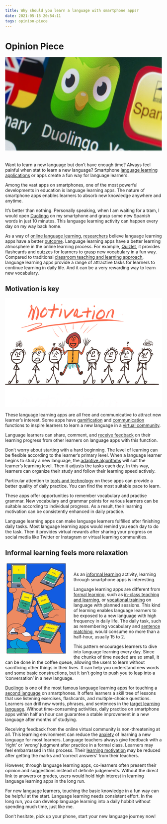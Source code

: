```yaml
---
title: Why should you learn a language with smartphone apps?
date: 2021-05-15 20:54:11
tags: opinion-piece
---
```

# Opinion Piece
<div align=center>
<img src="/assets/images/op1.png" width="600" height="300" style="margin-bottom: 20px;" />
</div>

Want to learn a new language but don’t have enough time? Always feel painful when stat to learn a new language? Smartphone [language learning applications](https://www.lingualift.com/blog/best-language-learning-apps/) or apps create a fun way for language learners. 

Among the vast apps on smartphones, one of the most powerful developments in education is language learning apps. The nature of smartphone apps enables learners to absorb new knowledge anywhere and anytime.

It’s better than nothing. Personally speaking, when I am waiting for a tram, I would open [Duolingo](https://www.duolingo.com/courses) on my smartphone and grasp some new Spanish words in just 10 minutes. This language learning activity can happen every day on my way back home. 

As a way of [online language learning](https://www.education.vic.gov.au/languagesonline/), [researchers](https://www.cambridge.org/elt/blog/2018/05/18/using-smartphones-language-learning/) believe language learning apps have a better [outcome](https://teaching.utoronto.ca/teaching-support/course-design/developing-learning-outcomes/what-are-learning-outcomes/). Language learning apps have a better learning atmosphere in the online learning process. For example, [Quizlet](https://quizlet.com/zh-cn), it provides flashcards and quizzes for learners to grasp new vocabulary in a fun way. Compared to traditional [classroom teaching and learning approach](http://www.ascd.org/publications/books/121007/chapters/Looking-at-Classroom-Teaching-and-Learning.aspx), language learning apps provide a range of attractive tasks for learners to continue learning in daily life. And it can be a very rewarding way to learn new vocabulary.   


## Motivation is key

<div align=center>
<img src="/assets/images/op2.png" width="600" height="350" />
</div>

These language learning apps are all free and communicative to attract new learner’s interest. Some apps have [gamification](https://www.trueeducationpartnerships.com/schools/gamification-in-education/) and [communication](https://www.whatiselt.com/single-post/2018/08/23/What-is-the-Communicative-Approach) functions to inspire learners to learn a new language in a [virtual community](https://www.brendansailing.org/programs.html). 

Language learners can share, comment, and [receive feedback](https://www.cambridge.org/gb/files/4415/8594/0876/Giving_Feedback_minipaper_ONLINE.pdf) on their learning progress from other learners on language apps with this function. 

Don’t worry about starting with a hard beginning. The level of learning can be flexible according to the learner’s primary level. When a language learner begins to study a new language, the [adaptive algorithms](https://www.sciencedirect.com/topics/computer-science/adaptive-algorithm) will suit the learner’s learning level. Then it adjusts the tasks each day. In this way, learners can organize their study and follow their learning speed actively. 

Particular attention to [tools and technology](https://blog.duolingo.com/how-we-learn-how-you-learn/) on these apps can provide a better quality of daily practice. You can find the most suitable pace to learn. 

These apps offer opportunities to remember vocabulary and practise grammar. New vocabulary and grammar points for various learners can be suitable according to individual progress. As a result, their learning motivation can be consistently enhanced in daily practice. 

Language learning apps can make language learners fulfilled after finishing daily tasks. Most language learning apps would remind you each day to do the task. Then it provides virtual rewards after sharing your progress on social media like Twitter or Instagram or virtual learning communities. 


## Informal learning feels more relaxation



<div style="width: 500px;">
    <img src="/assets/images/op3.png" align="left" width="200" height="300" style="padding: 0; margin-right:20px"><br />
</div>

As an [informal learning](https://trainingindustry.com/glossary/informal-learning/) activity, learning through smartphone apps is interesting.

Language learning apps are different from [formal learning](https://www.learnupon.com/blog/formal-and-informal-learning/), such as [in-class teaching and learning](https://www.jstor.org/stable/41948666?seq=1), or [vocational training](https://www.indeed.com/career-advice/career-development/what-is-vocational-training) on language with planned sessions.
This kind of learning enables language learners to be exposed to a new language with high frequency in daily life. The daily task, such as remembering vocabulary and [sentence matching](https://www.teacherspayteachers.com/Browse/Search:sentences%20matching), would consume no more than a half-hour, usually 15 to 2.

This pattern encourages learners to dive into language learning every day. Since the chunks of time needed are so small, it can be done in the coffee queue, allowing the users to learn without sacrificing other things in their lives. It can help you understand new words and some basic constructions, but it isn’t going to push you to leap into a ‘conversation’ in a new language.

[Duolingo](https://www.duolingo.com/courses) is one of the most famous language learning apps for touching a [second language](https://www.thoughtco.com/second-language-1691930) on smartphones. It offers learners a skill tree of lessons that use listening exercises, flashcards, and multiple-choice questions. Learners can drill new words, phrases, and sentences in the [target learning language](https://www.teachingenglish.org.uk/article/target-language). Without time-consuming activities, daily practice on smartphone apps within half an hour can guarantee a stable improvement in a new language after months of studying.

Receiving feedback from the online virtual community is non-threatening at all. This learning environment can reduce the [anxiety](https://hbr.org/2002/03/the-anxiety-of-learning) of learning a new language for most learners. Language teachers always give feedback with a ‘right’ or ‘wrong’ judgment after practice in a formal class. Learners may feel embarrassed in this process. Their [learning motivation](https://theeducationhub.org.nz/motivation/) may be reduced after getting the marks and ‘correct answers’ from their teachers. 

However, through language learning apps, co-learners often present their opinion and suggestions instead of definite judgements. Without the direct link to answers or grades, users would hold high interest in learning language learning apps in the long run. 

For new language learners, touching the basic knowledge in a fun way can be helpful at the start. Language learning needs consistent effort. In the long run, you can develop language learning into a daily hobbit without spending much time, just like me. 

Don’t hesitate, pick up your phone, start your new language journey now!  


